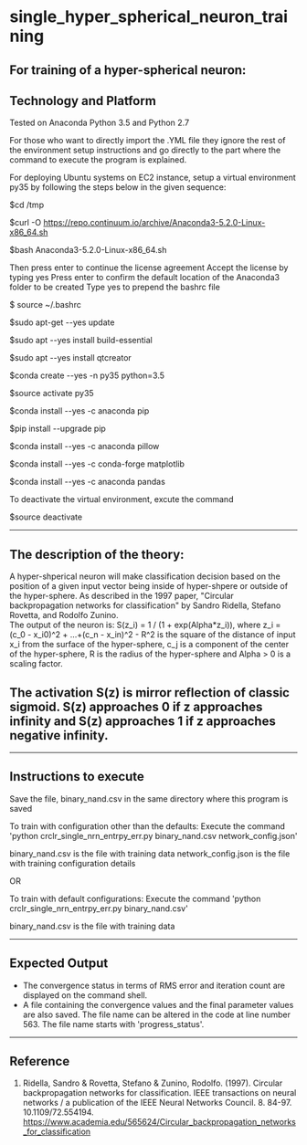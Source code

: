 # single_hyper_spherical_neuron_training
For training of a hyper-spherical neuron:
--------------------------------------
Technology and Platform
--------------------------------------
Tested on Anaconda Python 3.5 and Python 2.7

For those who want to directly import the .YML file they ignore the rest of the environment setup instructions and go directly to the part where the command to execute the program is explained.

For deploying Ubuntu systems on EC2 instance, setup a virtual environment py35 by following the steps below in the given sequence:

$cd /tmp

$curl -O https://repo.continuum.io/archive/Anaconda3-5.2.0-Linux-x86_64.sh

$bash Anaconda3-5.2.0-Linux-x86_64.sh

Then press enter to continue the license agreement
Accept the license by typing yes
Press enter to confirm the default location of the Anaconda3 folder to be created
Type yes to prepend the bashrc file

$ source ~/.bashrc

$sudo apt-get --yes update

$sudo apt --yes install build-essential 

$sudo apt --yes install qtcreator

$conda create --yes -n py35 python=3.5

$source activate py35

$conda install --yes -c anaconda pip

$pip install --upgrade pip

$conda install --yes -c anaconda pillow

$conda install --yes -c conda-forge matplotlib

$conda install --yes -c anaconda pandas

To deactivate the virtual environment, excute the command

$source deactivate

------------------------------
The description of the theory:
-------------------------------
A hyper-shperical neuron will make classification decision based on the position of a given input vector being inside of hyper-shpere or outside of the hyper-sphere. As described in the 1997 paper, "Circular backpropagation networks for classification" by Sandro Ridella, Stefano Rovetta, and Rodolfo Zunino.  
The output of the neuron is: S(z_i) = 1 / (1 + exp(Alpha*z_i)), where 
z_i = (c_0 - x_i0)^2 + ...+(c_n - x_in)^2 - R^2 is the square of the distance of input x_i from the surface of the 
hyper-sphere, c_j is a component of the center of the hyper-sphere, R is the radius of the hyper-sphere and 
Alpha > 0 is a scaling factor.

The activation S(z) is mirror reflection of classic sigmoid. S(z) approaches 0 if z approaches infinity and S(z) approaches 1 if z approaches negative infinity.
---------------------------------------------
---------------------------------
Instructions to execute
---------------------------------
Save the file, binary_nand.csv in the same directory where this program is saved

To train with configuration other than the defaults:
Execute the command 'python crclr_single_nrn_entrpy_err.py binary_nand.csv network_config.json'

binary_nand.csv is the file with training data
network_config.json is the file with training configuration details

OR

To train with default configurations:
Execute the command 'python crclr_single_nrn_entrpy_err.py binary_nand.csv'

binary_nand.csv is the file with training data

----------------------------------
Expected Output
----------------------------------
* The convergence status in terms of RMS error and iteration count are displayed on the command shell.
* A file containing the convergence values and the final parameter values are also saved. The file name can be 
  altered in the code at line number 563. The file name starts with 'progress_status'.
  
-----------------------------------
Reference
-----------------------------------
1. Ridella, Sandro & Rovetta, Stefano & Zunino, Rodolfo. (1997). Circular backpropagation networks for classification. IEEE transactions on neural networks / a publication of the IEEE Neural Networks Council. 8. 84-97. 10.1109/72.554194. https://www.academia.edu/565624/Circular_backpropagation_networks_for_classification
